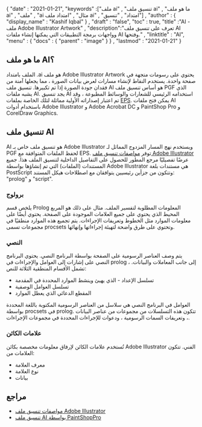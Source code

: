 {
  "date" : "2021-01-21",
  "keywords" :["ملف ai" , "تنسيق ملف ai" , "ما هو ملف ai" , "ملف" , "ai مثال" , "امتداد ملف ai" , "امتداد" , "تنسيق"] ,
  "author" : {
    "display_name" : "Kashif Iqbal"
} ,
  "draft" : "false",
  "toc" : true,
  "title" :"AI - ملف Adobe Illustrator Artwork" ,
  "description":"تعرف على تنسيق ملف AI وواجهات برمجة التطبيقات التي يمكنها إنشاء ملفات AI وفتحها." ,
  "linktitle" : "AI",
  "menu" : {
    "docs" : {
      "parent" : "image"
}
} ,
  "lastmod" : "2021-01-21"
}

## ما هو ملف AI؟

الملف بامتداد .ai هو ملف Adobe Illustrator Artwork يحتوي على رسومات متجهة في صفحة واحدة. يستخدم النقاط لإنشاء مسارات لعرض بيانات الصورة ، مما يجعلها آمنة من فقدان جودة الصورة إذا تم تكبيرها. تنسيق ملف AI هو أساس تنسيق ملف PGF الذي يشبه ملفات AI. يجد تنسيق AI استخدامه الرئيسي للشعارات والوسائط المطبوعة ، وقد تم اعتبار إصداراته الأولية مماثلة لتلك الخاصة بملفات [EPS](/ar/image/eps/). يمكن فتح ملفات AI باستخدام أدوات Adobe Illustrator و Adobe Acrobat DC و PaintShop Pro و CorelDraw Graphics.

## تنسيق ملف AI

AI هو تنسيق ملف خاص بـ Adobe Illustrator ويستخدم نهج المسار المزدوج المماثل لـ PGF لحفظ الملفات المتوافقة مع EPS. توفر [مواصفات تنسيق ملف Adobe Illustrator](https://web.archive.org/web/20150906044646/http://partners.adobe.com/public/developer/en/illustrator/sdk/AI7FileFormat.pdf) عرضًا تفصيليًا مرجع المطور للحصول على التفاصيل الداخلية لتنسيق الملف هذا. جميع المستندات (الملفات) التي تم إنشاؤها بواسطة Adobe Illustrator هي مستندات بلغة PostScript وتتكون من جزأين رئيسيين يتوافقان مع اصطلاحات هيكل المستند: "prolog" و "script".

### برولوج

يلخص قسم Prolog المعلومات المطلوبة لتفسير الملف. مثال على ذلك هو المربع المحيط الذي يحتوي على جميع العلامات الموجودة على الصفحة. يحتوي أيضًا على معلومات الموارد مثل الخطوط وتعريفات الإجراءات. يتم تجميع هذه الموارد منطقيًا في مجموعات تسمى procsets وتحتوي على طرق واضحة لتهيئة إجراءاتها وإنهائها.

### النصي

يتم وصف العناصر الرسومية على الصفحة بواسطة البرنامج النصي. يحتوي البرنامج النصي على إشارات إلى العوامل والإجراءات في prolog ، إلى جانب المعاملات والبيانات. تشمل الأقسام المنطقية الثلاثة للنص:

* تسلسل الإعداد - الذي يهيئ وينشط الموارد المحددة في المقدمة
* تسلسل العوامل الوصفية
* المقطع الدعائي الذي يعطل الموارد

العوامل في البرنامج النصي هي سلاسل من العناصر الرسومية المكتوبة باللغة المحددة بواسطة procsets في prolog. تتكون هذه التسلسلات من مجموعات من عناصر البيانات ، وتعريفات السمات الرسومية ، ودعوات للإجراءات المحددة في مجموعات الإجراءات.

### علامات الكائن

تُستخدم علامات الكائن لإرفاق معلومات مخصصة بكائن Adobe Illustrator الفني. تتكون العلامات من:

* معرف العلامة
* نوع العلامة
* بيانات

## مراجع
* [مواصفات تنسيق ملف Adobe Illustrator](https://web.archive.org/web/20150906044646/http://partners.adobe.com/public/developer/en/illustrator/sdk/AI7FileFormat.pdf)
* [تنسيق ملف AI بواسطة PaintShopPro](https://www.paintshoppro.com/en/pages/ai-file/)

